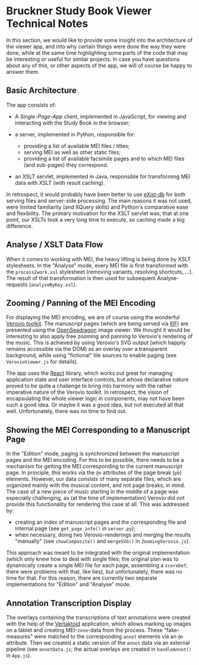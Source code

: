 # Bruckner Study Book Viewer Technical Notes
 
In this section, we would like to provide some insight into the architecture of the viewer app, and into why certain things were done the way they were done, while at the same time highlighting some parts of the code that may be interesting or useful for similar projects.
In case you have questions about any of this, or other aspects of the app, we will of course be happy to answer them.

## Basic Architecture

The app consists of:

+ A _Single-Page-App_ client, implemented in JavaScript, for viewing and interacting with the Study Book in the browser;

+ a server, implemented in Python, responsible for:

    + providing a list of available MEI files / titles;
    + serving MEI as well as other static files;
    + providing a list of available facsimile pages and to which MEI files (and sub-pages) they correspond.

+ an XSLT servlet, implemented in Java, responsible for transforming MEI data with XSLT (with result caching).

In retrospect, it would probably have been better to use [eXist-db](http://exist-db.org/exist/apps/homepage/index.html) for both serving files and server-side processing.
The main reasons it was not used, were limited familiarity (and XQuery skills) and Python's comparative ease and flexibility.
The primary motivation for the XSLT servlet was, that at one point, our XSLTs took a very long time to execute, so caching made a big difference.

## Analyse / XSLT Data Flow

When it comes to working with MEI, the heavy lifting is being done by XSLT stylesheets.
In the "Analyse" mode, every MEI file is first transformed with the `process2work.xsl` stylesheet (removing variants, resolving shortcuts, ...).
The result of that transformation is then used for subsequent Analyse-requests (`analyseByKey.xsl`).

## Zooming / Panning of the MEI Encoding

For displaying the MEI encoding, we are of course using the wonderful [Verovio toolkit](https://www.verovio.org/index.xhtml).
The manuscript pages (which are being served via [IIIF](https://iiif.io/)) are presented using the [OpenSeadragon](https://openseadragon.github.io/) image viewer.
We thought it would be interesting to also apply free zooming and panning to Verovio's rendering of the music.
This is achieved by using Verovio's SVG output (which happily remains accessible via the DOM) as an overlay over a transparent background, while using "fictional" tile sources to enable paging (see `VerovioViewer.js` for details).

The app uses the [React](https://reactjs.org/) library, which works out great for managing application state and user interface controls, but whose declarative nature proved to be quite a challenge to bring into harmony with the rather imperative nature of the Verovio toolkit.
In retrospect, the vision of encapsulating the whole viewer logic in components, may not have been such a good idea.
Or maybe it was a good idea, but not executed all that well.
Unfortunately, there was no time to find out.

## Showing the MEI Corresponding to a Manuscript Page

In the "Edition" mode, paging is synchronized between the manuscript pages and the MEI encoding.
For this to be possible, there needs to be a mechanism for getting the MEI corresponding to the current manuscript page.
In principle, this works via the `@n` attributes of the page break (`pb`) elements.
However, our data consists of many separate files, which are organized mainly with the musical content, and not page breaks, in mind.
The case of a new piece of music starting in the middle of a page was especially challenging, as (at the time of implementation) Verovio did not provide this functionality for rendering this case at all.
This was addressed by:

+ creating an index of manuscript pages and the corresponding file and internal page (see `get_page_info()` in `server.py`);
+ when necessary, doing two Verovio-renderings and merging the results "manually" (see `showComposite()` and `mergeSVG()` in `ZoomingVerovio.js`).

This approach was meant to be integrated with the original implementation (which only knew how to deal with single files; the original plan was to dynamically create a single MEI file for each page, assembling a `scoreDef`; there were problems with that, like ties), but unfortunately, there was no time for that.
For this reason, there are currently two separate implementations for "Edition" and "Analyse" mode.

## Annotation Transcription Display

The overlays containing the transcriptions of text annotations were created with the help of the [Vertaktoid](https://github.com/cemfi/vertaktoid) application, which allows marking up images on a tablet and creating MEI-`zone`-data from the process.
These "fake-measures" were matched to the corresponding `annot` elements via an `@n` attribute.
Then we created a static version of the `annot` data via an external pipeline (see `annotData.js`; the actual overlays are created in `handleAnnot()` in `App.js`).
